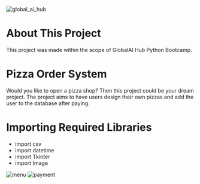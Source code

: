 ![global_ai_hub](https://user-images.githubusercontent.com/99405897/222897169-210c8925-5c82-4207-91ce-894e02166540.png)
# About This Project                              

This project was made within the scope of GlobalAI Hub Python Bootcamp.

# Pizza Order System

Would you like to open a pizza shop? Then this project could be your dream project. The project aims to have users design their own pizzas and add the user to the database after paying.

# Importing Required Libraries

- import csv
- import datetime
- import Tkinter
- import Image

![menu](https://user-images.githubusercontent.com/72046458/224567942-c1c8cf28-0033-4870-9c04-a8755fdb7ef8.png)
![payment](https://user-images.githubusercontent.com/72046458/224567965-e9de5a19-84a9-406e-bb0f-615c0583126a.png)
